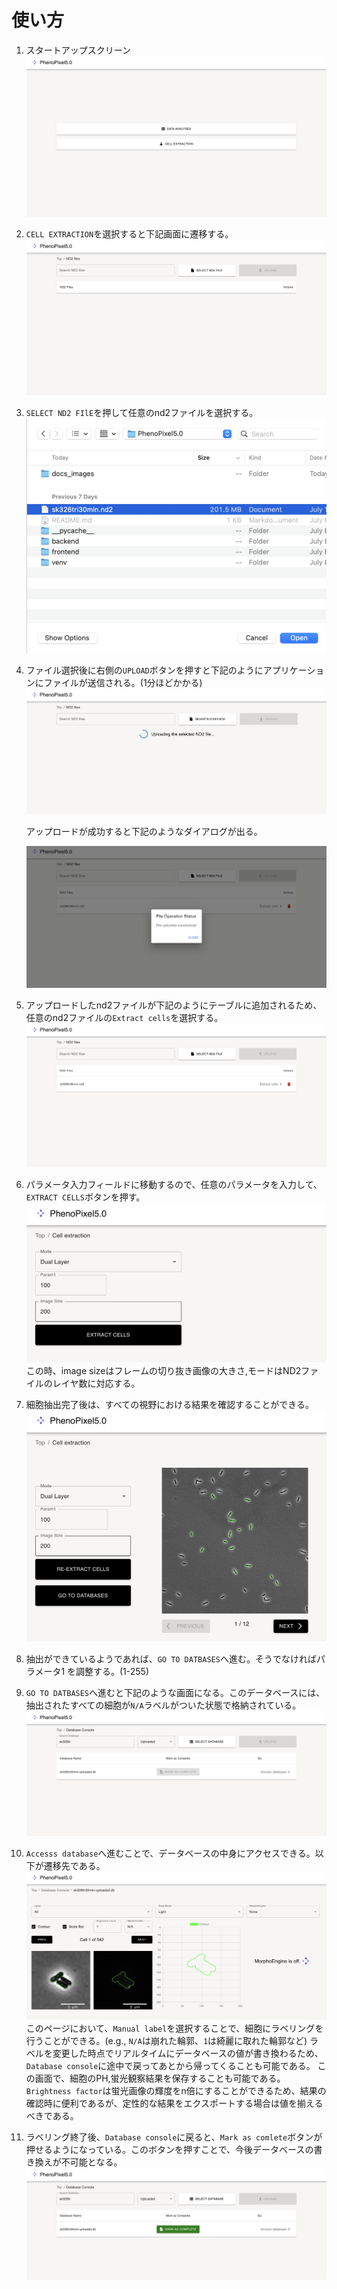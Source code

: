 # 使い方

1. スタートアップスクリーン
    ![](docs_images/1.png)

2. `CELL EXTRACTION`を選択すると下記画面に遷移する。
     ![](docs_images/2.png)
   
3. `SELECT ND2 FIlE`を押して任意のnd2ファイルを選択する。
    ![](docs_images/3.png)

4. ファイル選択後に右側の`UPLOAD`ボタンを押すと下記のようにアプリケーションにファイルが送信される。(1分ほどかかる)
     ![](docs_images/4.png)

    アップロードが成功すると下記のようなダイアログが出る。

    ![](docs_images/5.png)

5. アップロードしたnd2ファイルが下記のようにテーブルに追加されるため、任意のnd2ファイルの`Extract cells`を選択する。
     ![](docs_images/6.png)

6.  パラメータ入力フィールドに移動するので、任意のパラメータを入力して、`EXTRACT CELLS`ボタンを押す。
    ![](docs_images/7.png)
    この時、image sizeはフレームの切り抜き画像の大きさ,モードはND2ファイルのレイヤ数に対応する。

7. 細胞抽出完了後は、すべての視野における結果を確認することができる。
    ![](docs_images/8.png)

8. 抽出ができているようであれば、`GO TO DATBASES`へ進む。そうでなければパラメータ1 を調整する。(1-255)

9. `GO TO DATBASES`へ進むと下記のような画面になる。このデータベースには、抽出されたすべての細胞が`N/A`ラベルがついた状態で格納されている。
    ![](docs_images/9.png)

10. `Accesss database`へ進むことで、データベースの中身にアクセスできる。以下が遷移先である。
    ![](docs_images/10.png)
    このページにおいて、`Manual label`を選択することで、細胞にラベリングを行うことができる。(e.g., `N/A`は崩れた輪郭、`1`は綺麗に取れた輪郭など)
    ラベルを変更した時点でリアルタイムにデータベースの値が書き換わるため、`Database console`に途中で戻ってあとから帰ってくることも可能である。
    この画面で、細胞のPH,蛍光観察結果を保存することも可能である。`Brightness factor`は蛍光画像の輝度をn倍にすることができるため、結果の確認時に便利であるが、定性的な結果をエクスポートする場合は値を揃えるべきである。

11. ラベリング終了後、`Database console`に戻ると、`Mark as comlete`ボタンが押せるようになっている。このボタンを押すことで、今後データベースの書き換えが不可能となる。
     ![](docs_images/12.png)
